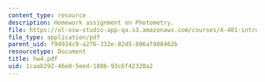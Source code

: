 ```yaml
---
content_type: resource
description: Homework assignment on Photometry.
file: https://ol-ocw-studio-app-qa.s3.amazonaws.com/courses/4-401-introduction-to-building-technology-spring-2006/1caab29246e05eed180693c6f42320a2_hw4.pdf
file_type: application/pdf
parent_uid: f94934c9-a276-332e-82d5-806af808462b
resourcetype: Document
title: hw4.pdf
uid: 1caab292-46e0-5eed-1806-93c6f42320a2
---
```

